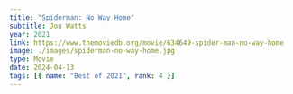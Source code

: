 ```yaml
---
title: "Spiderman: No Way Home"
subtitle: Jon Watts
year: 2021
link: https://www.themoviedb.org/movie/634649-spider-man-no-way-home
image: ./images/spiderman-no-way-home.jpg
type: Movie
date: 2024-04-13
tags: [{ name: "Best of 2021", rank: 4 }]
---
```

